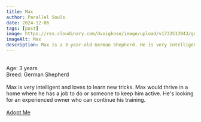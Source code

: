 ```yaml
---
title: Max
author: Parallel Souls
date: 2024-12-06
tags: [post]
image: https://res.cloudinary.com/dvoigkose/image/upload/v1733513943/german-shepherd-2-3_dk9qjb.webp
imageAlt: Max
description: Max is a 3-year-old German Shepherd. He is very intelligent and loves to learn new tricks. Max would thrive in a home where he has a job to do or someone to keep him active. He's looking for an experienced owner who can continue his training.
---
```

<br>
Age: 3 years
<br>
Breed: German Shepherd
<br>
<br>
Max is very intelligent and loves to learn new tricks. Max would thrive in a home where he has a job to do or someone to keep him active. He's looking for an experienced owner who can continue his training.
<br>
<br>
<a href="mailto:petrescue@example.com?subject=Adopt Max" class="btn btn--primary">Adopt Me</a>